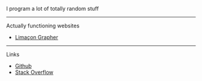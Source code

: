I program a lot of totally random stuff

---
Actually functioning websites

- [Limaçon Grapher](https://isaac-goldberg.github.io/polar-grapher)

---
Links

- [Github](https://github.com/isaac-goldberg)
- [Stack Overflow](https://stackoverflow.com/users/16158590/isaac-g)
